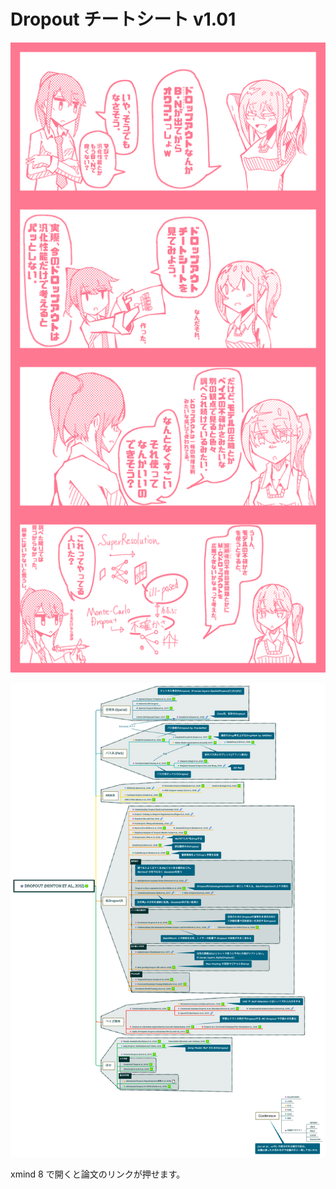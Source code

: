 # Dropout チートシート v1.01

<img src="comic.png"></img>

<img src="DropoutCheatSheet_v1_01.png"></img>

xmind 8 で開くと論文のリンクが押せます。
